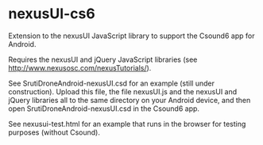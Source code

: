 nexusUI-cs6
===========

Extension to the nexusUI JavaScript library to support the Csound6 app for Android.

Requires the nexusUI and jQuery JavaScript libraries (see http://www.nexusosc.com/nexusTutorials/).

See SrutiDroneAndroid-nexusUI.csd for an example (still under construction). Upload this file, the file nexusUI.js and the nexusUI and jQuery libraries all to the same directory on your Android device, and then open SrutiDroneAndroid-nexusUI.csd in the Csound6 app.

See nexusui-test.html for an example that runs in the browser for testing purposes (without Csound).